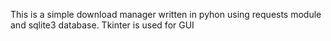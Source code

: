 This is a simple download manager written in pyhon using requests module and sqlite3 database. Tkinter is used for GUI
